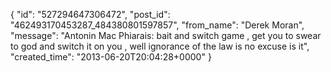  {
   "id": "527294647306472",
   "post_id": "462493170453287_484380801597857",
   "from_name": "Derek Moran",
   "message": "Antonin Mac Phiarais: bait and switch game , get you to swear to god and switch it on you , well ignorance of the law is no excuse is it",
   "created_time": "2013-06-20T20:04:28+0000"
 }
